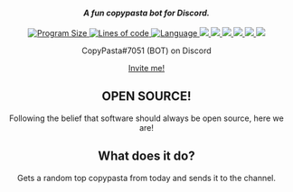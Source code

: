 <div align="center">
  <br>
  <strong><i>A fun copypasta bot for Discord.</i></strong>
  <br>
  <br>
  <a href="https://github.com/kevlu8/copypasta/">
    <img src="https://img.shields.io/github/languages/code-size/kevlu8/copypasta" alt="Program Size">
  </a>
  
  <a href="https://youtube.com/watch?v=dQw4w9WgXcQ">
    <img src="https://img.shields.io/tokei/lines/github/kevlu8/copypasta" alt = "Lines of code">
  </a>
  
  <a href="">
    <img src="https://img.shields.io/github/languages/top/kevlu8/copypasta" alt = "Language">
  </a>
  
  <a href="">
    <img src="https://www.codefactor.io/Content/badges/AMinus.svg">
  </a>
  
  <a href="https://discord.gg/9yYdwNHXVu">
    <img src="https://img.shields.io/discord/883065350520991784?style=plastic">
  </a>
 
  <a href="">
    <img src="https://img.shields.io/github/issues/kevlu8/copypasta">
  </a>
  
  <a href="https://www.gnu.org/licenses/gpl-3.0.en.html">
    <img src="https://img.shields.io/github/license/kevlu8/copypasta">
  </a>
  
  <a href="">
    <img src="https://img.shields.io/github/stars/kevlu8/copypasta?style=social">
  </a>
  
  <a href="">
    <img src="https://img.shields.io/github/commit-activity/m/kevlu8/copypasta">
  </a>
  <br>
 <div>
  

CopyPasta#7051 (BOT) on Discord

[Invite me!](https://discord.com/api/oauth2/authorize?client_id=882832904605020190&permissions=18432&scope=bot)

## OPEN SOURCE!
Following the belief that software should always be open source, here we are!

## What does it do?

Gets a random top copypasta from today and sends it to the channel.
